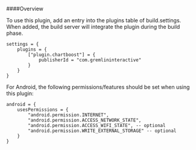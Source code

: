 ####Overview

To use this plugin, add an entry into the plugins table of build.settings.  
When added, the build server will integrate the plugin during the build phase.

```
settings = {
    plugins = {
        ["plugin.chartboost"] = {
            publisherId = "com.gremlininteractive"
        }
    }
}
```

For Android, the following permissions/features should be set when using this plugin:

```
android = {
    usesPermissions = {
        "android.permission.INTERNET",
        "android.permission.ACCESS_NETWORK_STATE",
        "android.permission.ACCESS_WIFI_STATE", -- optional
        "android.permission.WRITE_EXTERNAL_STORAGE" -- optional
    }
}
```